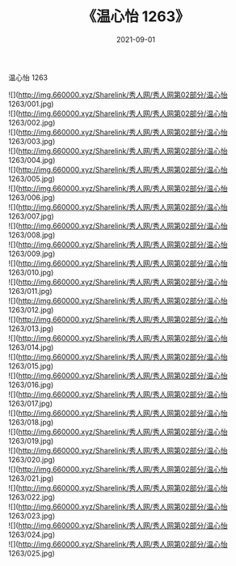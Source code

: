 ﻿---
layout: post
title:  《温心怡 1263》
date:   2021-09-01
img: http://img.660000.xyz/Sharelink/秀人网/秀人网第02部分/温心怡 1263/000.jpg
categories: [美女, 清纯, 唯美]
---

温心怡 1263

  ![](http://img.660000.xyz/Sharelink/秀人网/秀人网第02部分/温心怡 1263/001.jpg) <br> ![](http://img.660000.xyz/Sharelink/秀人网/秀人网第02部分/温心怡 1263/002.jpg) <br> ![](http://img.660000.xyz/Sharelink/秀人网/秀人网第02部分/温心怡 1263/003.jpg) <br> ![](http://img.660000.xyz/Sharelink/秀人网/秀人网第02部分/温心怡 1263/004.jpg) <br> ![](http://img.660000.xyz/Sharelink/秀人网/秀人网第02部分/温心怡 1263/005.jpg) <br> ![](http://img.660000.xyz/Sharelink/秀人网/秀人网第02部分/温心怡 1263/006.jpg) <br> ![](http://img.660000.xyz/Sharelink/秀人网/秀人网第02部分/温心怡 1263/007.jpg) <br> ![](http://img.660000.xyz/Sharelink/秀人网/秀人网第02部分/温心怡 1263/008.jpg) <br> ![](http://img.660000.xyz/Sharelink/秀人网/秀人网第02部分/温心怡 1263/009.jpg) <br> ![](http://img.660000.xyz/Sharelink/秀人网/秀人网第02部分/温心怡 1263/010.jpg) <br> ![](http://img.660000.xyz/Sharelink/秀人网/秀人网第02部分/温心怡 1263/011.jpg) <br> ![](http://img.660000.xyz/Sharelink/秀人网/秀人网第02部分/温心怡 1263/012.jpg) <br> ![](http://img.660000.xyz/Sharelink/秀人网/秀人网第02部分/温心怡 1263/013.jpg) <br> ![](http://img.660000.xyz/Sharelink/秀人网/秀人网第02部分/温心怡 1263/014.jpg) <br> ![](http://img.660000.xyz/Sharelink/秀人网/秀人网第02部分/温心怡 1263/015.jpg) <br> ![](http://img.660000.xyz/Sharelink/秀人网/秀人网第02部分/温心怡 1263/016.jpg) <br> ![](http://img.660000.xyz/Sharelink/秀人网/秀人网第02部分/温心怡 1263/017.jpg) <br> ![](http://img.660000.xyz/Sharelink/秀人网/秀人网第02部分/温心怡 1263/018.jpg) <br> ![](http://img.660000.xyz/Sharelink/秀人网/秀人网第02部分/温心怡 1263/019.jpg) <br> ![](http://img.660000.xyz/Sharelink/秀人网/秀人网第02部分/温心怡 1263/020.jpg) <br> ![](http://img.660000.xyz/Sharelink/秀人网/秀人网第02部分/温心怡 1263/021.jpg) <br> ![](http://img.660000.xyz/Sharelink/秀人网/秀人网第02部分/温心怡 1263/022.jpg) <br> ![](http://img.660000.xyz/Sharelink/秀人网/秀人网第02部分/温心怡 1263/023.jpg) <br> ![](http://img.660000.xyz/Sharelink/秀人网/秀人网第02部分/温心怡 1263/024.jpg) <br> ![](http://img.660000.xyz/Sharelink/秀人网/秀人网第02部分/温心怡 1263/025.jpg) <br>